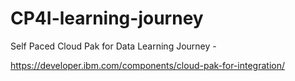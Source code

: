 # CP4I-learning-journey

Self Paced Cloud Pak for Data Learning Journey -

https://developer.ibm.com/components/cloud-pak-for-integration/



